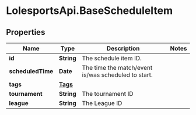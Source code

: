 # LolesportsApi.BaseScheduleItem

## Properties
Name | Type | Description | Notes
------------ | ------------- | ------------- | -------------
**id** | **String** | The schedule item ID. | 
**scheduledTime** | **Date** | The time the match/event is/was scheduled to start. | 
**tags** | [**Tags**](Tags.md) |  | 
**tournament** | **String** | The tournament ID | 
**league** | **String** | The League ID | 
